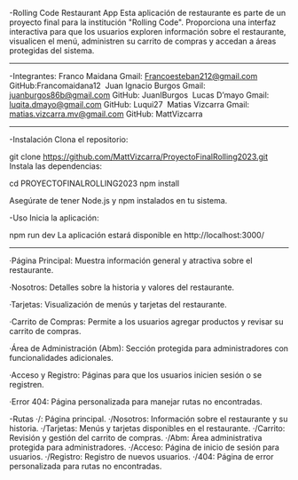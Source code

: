 -Rolling Code Restaurant App
Esta aplicación de restaurante es parte de un proyecto final para la institución "Rolling Code". Proporciona una interfaz interactiva para que los usuarios exploren información sobre el restaurante, visualicen el menú, administren su carrito de compras y accedan a áreas protegidas del sistema.

---

-Integrantes:
Franco Maidana
Gmail: Francoesteban212@gmail.com
GitHub:Francomaidana12
‌
Juan Ignacio Burgos
Gmail: juanburgos86b@gmail.com
GitHub: JuanIBurgos
‌
Lucas D’mayo
Gmail: luqita.dmayo@gmail.com
GitHub: Luqui27
‌
Matias Vizcarra
Gmail: matias.vizcarra.mv@gmail.com
GitHub: MattVizcarra

---

-Instalación
Clona el repositorio:

git clone https://github.com/MattVizcarra/ProyectoFinalRolling2023.git
Instala las dependencias:

cd PROYECTOFINALROLLING2023
npm install

Asegúrate de tener Node.js y npm instalados en tu sistema.

-Uso
Inicia la aplicación:

npm run dev
La aplicación estará disponible en http://localhost:3000/

---

·Página Principal: Muestra información general y atractiva sobre el restaurante.

·Nosotros: Detalles sobre la historia y valores del restaurante.

·Tarjetas: Visualización de menús y tarjetas del restaurante.

·Carrito de Compras: Permite a los usuarios agregar productos y revisar su carrito de compras.

·Área de Administración (Abm): Sección protegida para administradores con funcionalidades adicionales.

·Acceso y Registro: Páginas para que los usuarios inicien sesión o se registren.

·Error 404: Página personalizada para manejar rutas no encontradas.

-Rutas
·/: Página principal.
·/Nosotros: Información sobre el restaurante y su historia.
·/Tarjetas: Menús y tarjetas disponibles en el restaurante.
·/Carrito: Revisión y gestión del carrito de compras.
·/Abm: Área administrativa protegida para administradores.
·/Acceso: Página de inicio de sesión para usuarios.
·/Registro: Registro de nuevos usuarios.
·/404: Página de error personalizada para rutas no encontradas.
